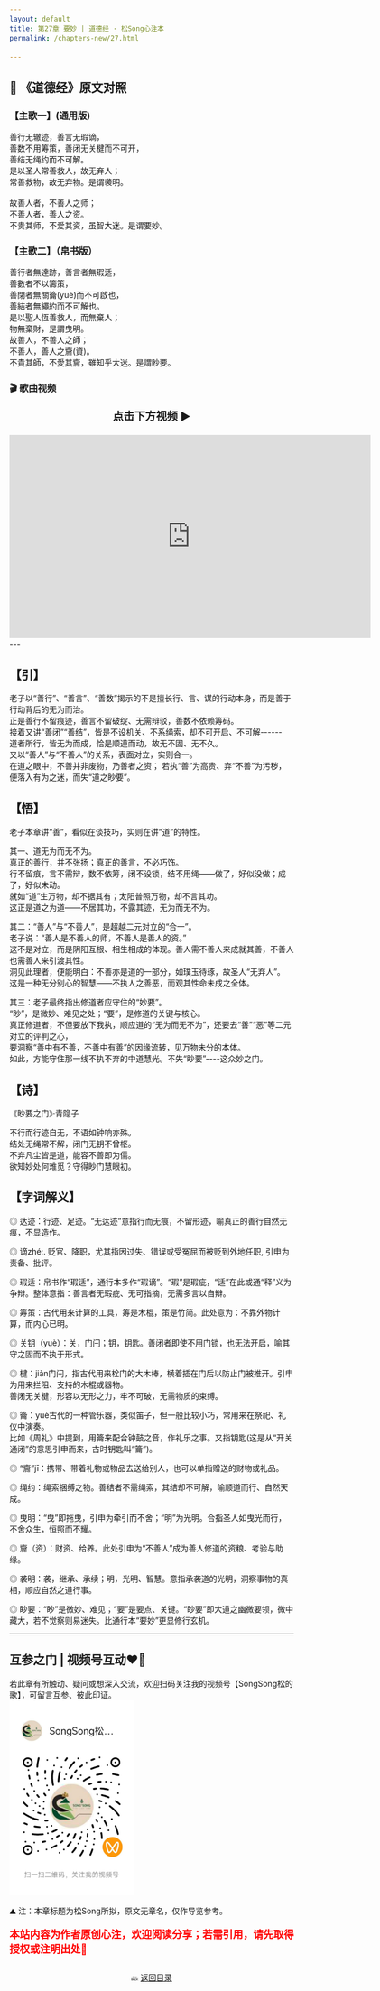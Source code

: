 ```yaml
---
layout: default
title: 第27章 要妙 | 道德经 · 松Song心注本
permalink: /chapters-new/27.html

---
```


## 📜 《道德经》原文对照
### 【主歌一】(通用版)
善行无辙迹，善言无瑕谪，<br>
善数不用筹策，善闭无关楗而不可开，<br>
善结无绳约而不可解。<br>
是以圣人常善救人，故无弃人；<br>
常善救物，故无弃物。是谓袭明。<br><br>
故善人者，不善人之师；<br>
不善人者，善人之资。<br>
不贵其师，不爱其资，虽智大迷。是谓要妙。<br>

### 【主歌二】（帛书版）
善行者無達跡，善言者無瑕适，<br>
善數者不以籌策，<br>
善閉者無關籥(yuè)而不可啟也，<br>
善結者無繩約而不可解也。<br> 
是以聖人恆善救人，而無棄人；<br>
物無棄財，是謂曳明。<br>
故善人，不善人之師；<br>
不善人，善人之齎(資)。<br>
不貴其師，不愛其齎，雖知乎大迷。是謂眇要。<br>

### 🎬 歌曲视频
<p style="text-align:center; font-size:1.2rem; font-weight:bold;">
  点击下方视频 ▶️
</p>

<iframe
  src="https://streamable.com/e/28zm13"
  width="640"
  height="360"
  frameborder="0"
  allowfullscreen
  loading="lazy">
</iframe>
---

## 【引】
老子以“善行”、“善言”、“善数”揭示的不是擅长行、言、谋的行动本身，而是善于行动背后的无为而治。<br>
正是善行不留痕迹，善言不留破绽、无需辩驳，善数不依赖筹码。<br>
接着又讲“善闭”“善结”，皆是不设机关、不系绳索，却不可开启、不可解------<br>
道者所行，皆无为而成，恰是顺道而动，故无不固、无不久。<br>
又以“善人”与“不善人”的关系，表面对立，实则合一。<br>
在道之眼中，不善并非废物，乃善者之资； 若执“善”为高贵、弃“不善”为污秽，便落入有为之迷，而失“道之眇要”。<br>

## 【悟】
老子本章讲“善”，看似在谈技巧，实则在讲“道”的特性。<br>

其一、道无为而无不为。<br>
真正的善行，并不张扬；真正的善言，不必巧饰。<br>
行不留痕，言不需辩，数不依筹，闭不设锁，结不用绳——做了，好似没做；成了，好似未动。<br>
就如“道”生万物，却不据其有；太阳普照万物，却不言其功。<br>
这正是道之为道——不居其功，不露其迹，无为而无不为。<br>

其二：“善人”与“不善人”，是超越二元对立的“合一”。 <br>
老子说：“善人是不善人的师，不善人是善人的资。”<br>
这不是对立，而是阴阳互根、相生相成的体现。善人需不善人来成就其善，不善人也需善人来引渡其性。<br>
洞见此理者，便能明白：不善亦是道的一部分，如璞玉待琢，故圣人“无弃人”。<br>
这是一种无分别心的智慧——不执人之善恶，而观其性命未成之全体。<br>

其三：老子最终指出修道者应守住的“妙要”。<br>
“眇”，是微妙、难见之处；“要”，是修道的关键与核心。<br>
真正修道者，不但要放下我执，顺应道的“无为而无不为”，还要去“善”“恶”等二元对立的评判之心，<br>
要洞察“善中有不善，不善中有善”的因缘流转，见万物未分的本体。<br>
如此，方能守住那一线不执不弃的中道慧光。不失“眇要”----这众妙之门。<br>

## 【诗】
《眇要之门》·青隐子<br>

不行而行迹自无，不语如钟响亦殊。<br>
结处无绳常不解，闭门无钥不曾枢。<br>
不弃凡尘皆是道，能容不善即为儒。<br>
欲知妙处何难觅？守得眇门慧眼初。<br>

## 【字词解义】

◎ 达迹：行迹、足迹。“无达迹”意指行而无痕，不留形迹，喻真正的善行自然无痕，不显造作。<br>

◎ 谪zhé:. 贬官、降职，尤其指因过失、错误或受冤屈而被贬到外地任职, 引申为责备、批评。<br>

◎ 瑕适：帛书作“瑕适”，通行本多作“瑕谪”。“瑕”是瑕疵，“适”在此或通“释”义为争辩。整体意指：善言者无瑕疵、无可指摘，无需多言以自辩。<br>

◎ 筹策：古代用来计算的工具，筹是木棍，策是竹简。此处意为：不靠外物计算，而内心已明。<br>

◎ 关钥（yuè）：关，门闩；钥，钥匙。善闭者即使不用门锁，也无法开启，喻其守之固而不执于形式。<br>

◎ 楗：jiàn门闩，指古代用来栓门的大木棒，横着插在门后以防止门被推开。引申为用来拦阻、支持的木棍或器物。<br>
   善闭无关楗，形容以无形之力，牢不可破，无需物质的束缚。<br>
   
◎ 籥：yuè古代的一种管乐器，类似笛子，但一般比较小巧，常用来在祭祀、礼仪中演奏。<br>
   比如《周礼》中提到，用籥来配合钟鼓之音，作礼乐之事。又指钥匙(这是从“开关通闭”的意思引申而来，古时钥匙叫“籥”)。<br>
   
◎ “齎”jī：携带、带着礼物或物品去送给别人，也可以单指赠送的财物或礼品。<br>

◎ 绳约：绳索捆缚之物。善结者不需绳索，其结却不可解，喻顺道而行、自然天成。<br>

◎ 曳明：“曳”即拖曳，引申为牵引而不舍；“明”为光明。合指圣人如曳光而行，不舍众生，恒照而不耀。<br>

◎ 齎（资）：财资、给养。此处引申为“不善人”成为善人修道的资粮、考验与助缘。<br>

◎ 袭明：袭，继承、承续；明，光明、智慧。意指承袭道的光明，洞察事物的真相，顺应自然之道行事。<br>

◎ 眇要：“眇”是微妙、难见；“要”是要点、关键。“眇要”即大道之幽微要领，微中藏大，若不觉察则易迷失。比通行本“要妙”更显修行玄机。<br>

---
##  互参之门 | 视频号互动❤️🤝

若此章有所触动、疑问或想深入交流，欢迎扫码关注我的视频号【SongSong松的歌】，可留言互参、彼此印证。<br>
<img src="../img/qrcode_songsong.jpg" alt="扫码进入视频号" width="220">

⛰️ 注：本章标题为松Song所拟，原文无章名，仅作导览参考。<br>
<p style="color:red; font-size:18px; font-weight:bold;">
本站内容为作者原创心注，欢迎阅读分享；若需引用，请先取得授权或注明出处🙏
</p>

<p style="text-align:center; margin-top:2em;">
  🔙 <a href="{{ '/' | relative_url }}#catalog">返回目录</a>
</p>


